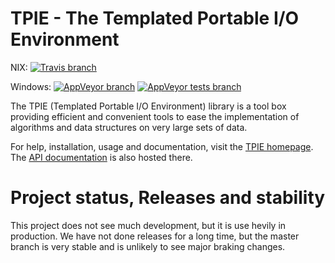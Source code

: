 TPIE - The Templated Portable I/O Environment
=============================================

NIX: [![Travis branch](https://img.shields.io/travis/thomasmoelhave/tpie/master.svg?label=tests)](https://travis-ci.org/thomasmoelhave/tpie/branches)

Windows: [![AppVeyor branch](https://img.shields.io/appveyor/ci/Tyilo/tpie-u4guh/master.svg)](https://ci.appveyor.com/project/Tyilo/tpie-u4guh/branch/master) [![AppVeyor tests branch](https://img.shields.io/appveyor/tests/Tyilo/tpie-u4guh/master.svg)](https://ci.appveyor.com/project/Tyilo/tpie-u4guh/branch/master)

The TPIE (Templated Portable I/O Environment) library is a tool box providing
efficient and convenient tools to ease the implementation of algorithms and data
structures on very large sets of data.

For help, installation, usage and documentation, visit the
[TPIE homepage](http://www.madalgo.au.dk/tpie/).
The [API documentation](http://www.madalgo.au.dk/tpie/doc/) is also hosted there.

Project status, Releases and stability
======================================
This project does not see much development, but it is use hevily in production. We have not done releases for a long time, but the master branch is very stable and is unlikely to see major braking changes.
